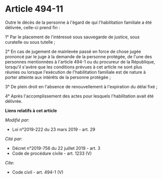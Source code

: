 # Article 494-11

Outre le décès de la personne à l'égard de qui l'habilitation familiale a été délivrée, celle-ci prend fin :

1° Par le placement de l'intéressé sous sauvegarde de justice, sous curatelle ou sous tutelle ;

2° En cas de jugement de mainlevée passé en force de chose jugée prononcé par le juge à la demande de la personne protégée,
de l'une des personnes mentionnées à l'article 494-1 ou du procureur de la République, lorsqu'il s'avère que les conditions
prévues à cet article ne sont plus réunies ou lorsque l'exécution de l'habilitation familiale est de nature à porter atteinte
aux intérêts de la personne protégée ;

3° De plein droit en l'absence de renouvellement à l'expiration du délai fixé ;

4° Après l'accomplissement des actes pour lesquels l'habilitation avait été délivrée.

**Liens relatifs à cet article**

_Modifié par_:

  - Loi n°2019-222 du 23 mars 2019 - art. 29

_Cité par_:

  - Décret n°2019-756 du 22 juillet 2019 - art. 3
  - Code de procédure civile - art. 1233 (V)

_Cite_:

  - Code civil - art. 494-1 (V)
